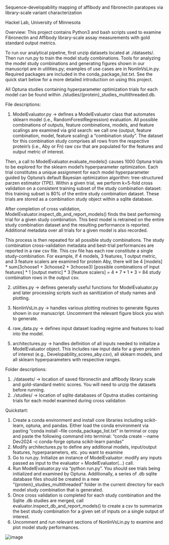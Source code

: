 Sequence-developability mapping of affibody and fibronectin paratopes via library-scale variant characterization

Hackel Lab, University of Minnesota

Overview: 
This project contains Python3 and bash scripts used to examine Fibronectin and Affibody library-scale assay measurements with gold standard output metrics.

To run our analytical pipeline, first unzip datasets located at ./datasets/. Then run run.py to train the model study combinations. Tools for analyzing the model study combinations and generating figures shown in our manuscript are in utilities.py; examples of use cases are in NonlinVsLin.py. Required packages are included in the conda_package_list.txt. See the quick start below for a more detailed introduction on using this project.

All Optuna studies containing hyperparameter optimization trials for each model can be found within ./studies/{protein}_studies_multithreaded.db.

File descriptions: 
1)	ModelEvaluator.py &#8594; defines a ModelEvaluator class that automates sklearn model (i.e., RandomForestRegression) evaluation. All possible combinations of outputs, feature combinations, models, and feature scalings are examined via grid search: we call one {output, feature combination, model, feature scaling} a “combination study”. The dataset for this combination study comprises all rows from the respective protein’s (i.e., Aby or Fn) raw csv that are populated for the features and output metric of interest. 

Then, a call to ModelEvaluator.evaluate_models() causes 1000 Optuna trials to be explored for the sklearn model’s hyperparameter optimization. Each trial constitutes a unique assignment for each model hyperparameter guided by Optuna’s default Bayesian optimization algorithm: tree-structured parzen estimator (TPE). Within a given trial, we perform k=5-fold cross validation on a consistent training subset of the study combination dataset: this training subset is 80% of the entire study combination dataset. These trials are stored as a combination study object within a sqlite database.

After completion of cross validation, ModelEvaluator.inspect_db_and_report_models() finds the best performing trial for a given study combination. This best model is retrained on the entire study combination dataset and the resulting performance is reported. Additional metadata over all trials for a given model is also recorded.

This process is then repeated for all possible study combinations. The study combination cross-validation metadata and best-trial performances are reported in a raw csv file. This csv file has each row constitute a single study-combination. For example, if 4 models, 3 features, 1 output metric, and 3 feature scalers are examined for protein Aby, there will be 4 [models] * sum(3choose1 + 3choose2 + 3choose3) [possible combinations of input features] * 1 [output metric] * 3 [feature scalers] = 4 * 7 * 1 * 3 = 84 study combination rows in the output csv.

2)	utilities.py &#8594; defines generally useful functions for ModelEvaluator.py and later processing scripts such as sanitization of study names and plotting.

3)	NonlinVsLin.py &#8594; handles various plotting routines to generate figures shown in our manuscript. Uncomment the relevant figure block you wish to generate.

4)	raw_data.py &#8594; defines input dataset loading regime and features to load into the model.

5)	architectures.py &#8594; handles definition of all inputs needed to initialize a ModelEvaluator object. This includes raw input data for a given protein of interest (e.g., Developability_scores_aby.csv), all sklearn models, and all sklearn hyperparameters with respective ranges.

Folder descriptions:
1)	./datasets/ &#8594; location of saved fibronectin and affibody library scale and gold-standard metric scores. You will need to unzip the datasets before running.
2)	./studies/ &#8594; location of sqlite databases of Oputna studies containing trials for each model examined during cross validation


Quickstart: 
1)	Create a conda environment and install core libraries including scikit-learn, optuna, and pandas. Either load the conda environment via pasting “conda install –file conda_package_list.txt” in terminal or copy and paste the following command into terminal: “conda create --name Dev2024 -c conda-forge optuna scikit-learn pandas”
2)	Modify architectures.py to define any additional models, input/output features, hyperparameters, etc. you want to examine
3)	Go to run.py. Initialize an instance of ModelEvaluator: modify any inputs passed as input to the evaluator = ModelEvaluator(…) call.
4)	Run ModelEvaluator.py via “python run.py”. You should see trials being initialized and examined by Optuna. Additionally, a series of .db sqlite database files should be created in a new “{protein}_studies_multithreaded” folder in the current directory for each model study combination that is generated.
5)	Once cross validation is completed for each study combination and the Sqlite .db studies are merged, call evaluator.inspect_db_and_report_models() to create a csv to summarize the best study combination for a given set of inputs on a single output of interest.
6)	Uncomment and run relevant sections of NonlinVsLin.py to examine and plot model study performances.

![image](https://github.com/HackelLab-UMN/SeqDevMapping/assets/63166138/6b0048b9-118e-497a-bf80-77fac5384d2f)
